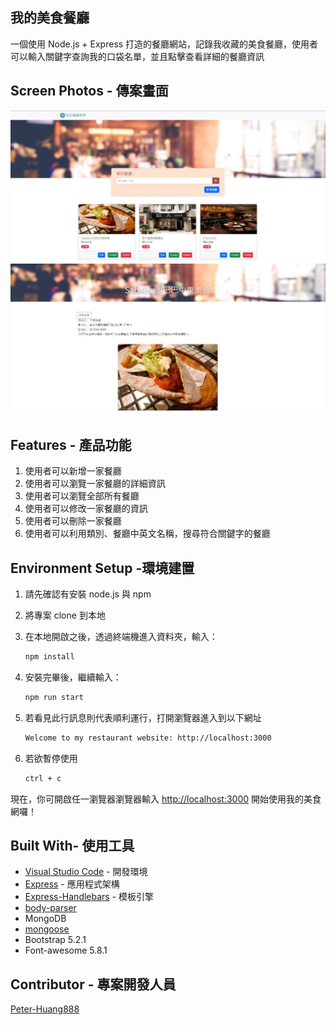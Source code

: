 ## 我的美食餐廳
一個使用 Node.js + Express 打造的餐廳網站，記錄我收藏的美食餐廳，使用者可以輸入關鍵字查詢我的口袋名單，並且點擊查看詳細的餐廳資訊

## Screen Photos - 傳案畫面
![image](https://github.com/Peter-Huang888/RESTAURANT-LIST/blob/main/public/img/homePage.jpg)
![image](https://github.com/Peter-Huang888/RESTAURANT-LIST/blob/main/public/img/restaurantInfo.jpg)

## Features - 產品功能
1. 使用者可以新增一家餐廳
2. 使用者可以瀏覽一家餐廳的詳細資訊
3. 使用者可以瀏覽全部所有餐廳
4. 使用者可以修改一家餐廳的資訊
5. 使用者可以刪除一家餐廳
6. 使用者可以利用類別、餐廳中英文名稱，搜尋符合關鍵字的餐廳

## Environment Setup -環境建置
1. 請先確認有安裝 node.js 與 npm
2. 將專案 clone 到本地
3. 在本地開啟之後，透過終端機進入資料夾，輸入：

   ```bash
   npm install
   ```

4. 安裝完畢後，繼續輸入：

   ```bash
   npm run start
   ```

5. 若看見此行訊息則代表順利運行，打開瀏覽器進入到以下網址

   ```bash
   Welcome to my restaurant website: http://localhost:3000
   ```

6. 若欲暫停使用

   ```bash
   ctrl + c
   ```

現在，你可開啟任一瀏覽器瀏覽器輸入 [http://localhost:3000](http://localhost:3000) 開始使用我的美食網囉！

## Built With- 使用工具
- [Visual Studio Code](https://visualstudio.microsoft.com/zh-hant/) - 開發環境
- [Express](https://www.npmjs.com/package/express) - 應用程式架構
- [Express-Handlebars](https://www.npmjs.com/package/express-handlebars) - 模板引擎
- [body-parser](https://www.npmjs.com/package/body-parser)
- MongoDB
- [mongoose](https://www.npmjs.com/package/mongoose)
- Bootstrap 5.2.1
- Font-awesome 5.8.1
## Contributor - 專案開發人員

[Peter-Huang888](https://github.com/Peter-Huang888)